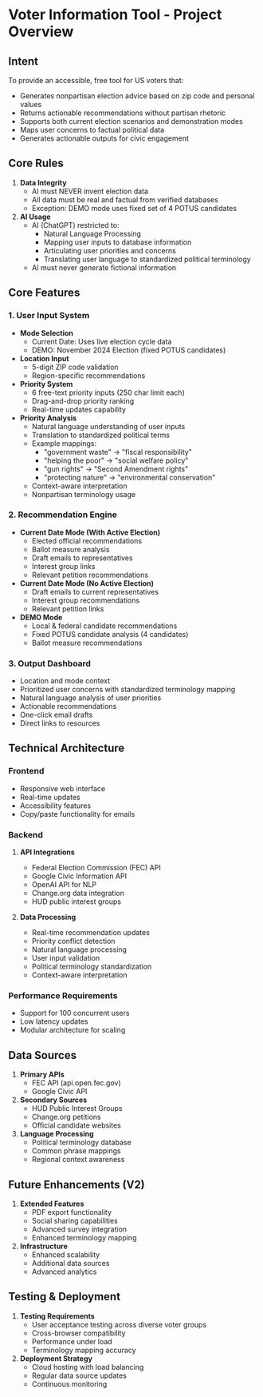 
# Voter Information Tool - Project Overview

## Intent
To provide an accessible, free tool for US voters that:
- Generates nonpartisan election advice based on zip code and personal values
- Returns actionable recommendations without partisan rhetoric
- Supports both current election scenarios and demonstration modes
- Maps user concerns to factual political data
- Generates actionable outputs for civic engagement

## Core Rules
1. **Data Integrity**
   - AI must NEVER invent election data
   - All data must be real and factual from verified databases
   - Exception: DEMO mode uses fixed set of 4 POTUS candidates
2. **AI Usage**
   - AI (ChatGPT) restricted to:
     - Natural Language Processing
     - Mapping user inputs to database information
     - Articulating user priorities and concerns
     - Translating user language to standardized political terminology
   - AI must never generate fictional information

## Core Features

### 1. User Input System
- **Mode Selection**
  - Current Date: Uses live election cycle data
  - DEMO: November 2024 Election (fixed POTUS candidates)
- **Location Input**
  - 5-digit ZIP code validation
  - Region-specific recommendations
- **Priority System**
  - 6 free-text priority inputs (250 char limit each)
  - Drag-and-drop priority ranking
  - Real-time updates capability
- **Priority Analysis**
  - Natural language understanding of user inputs
  - Translation to standardized political terms
  - Example mappings:
    - "government waste" → "fiscal responsibility"
    - "helping the poor" → "social welfare policy"
    - "gun rights" → "Second Amendment rights"
    - "protecting nature" → "environmental conservation"
  - Context-aware interpretation
  - Nonpartisan terminology usage

### 2. Recommendation Engine
- **Current Date Mode (With Active Election)**
  - Elected official recommendations
  - Ballot measure analysis
  - Draft emails to representatives
  - Interest group links
  - Relevant petition recommendations
- **Current Date Mode (No Active Election)**
  - Draft emails to current representatives
  - Interest group recommendations
  - Relevant petition links
- **DEMO Mode**
  - Local & federal candidate recommendations
  - Fixed POTUS candidate analysis (4 candidates)
  - Ballot measure recommendations

### 3. Output Dashboard
- Location and mode context
- Prioritized user concerns with standardized terminology mapping
- Natural language analysis of user priorities
- Actionable recommendations
- One-click email drafts
- Direct links to resources

## Technical Architecture

### Frontend
- Responsive web interface
- Real-time updates
- Accessibility features
- Copy/paste functionality for emails

### Backend
1. **API Integrations**
   - Federal Election Commission (FEC) API
   - Google Civic Information API
   - OpenAI API for NLP
   - Change.org data integration
   - HUD public interest groups

2. **Data Processing**
   - Real-time recommendation updates
   - Priority conflict detection
   - Natural language processing
   - User input validation
   - Political terminology standardization
   - Context-aware interpretation

### Performance Requirements
- Support for 100 concurrent users
- Low latency updates
- Modular architecture for scaling

## Data Sources
1. **Primary APIs**
   - FEC API (api.open.fec.gov)
   - Google Civic API
2. **Secondary Sources**
   - HUD Public Interest Groups
   - Change.org petitions
   - Official candidate websites
3. **Language Processing**
   - Political terminology database
   - Common phrase mappings
   - Regional context awareness

## Future Enhancements (V2)
1. **Extended Features**
   - PDF export functionality
   - Social sharing capabilities
   - Advanced survey integration
   - Enhanced terminology mapping
2. **Infrastructure**
   - Enhanced scalability
   - Additional data sources
   - Advanced analytics

## Testing & Deployment
1. **Testing Requirements**
   - User acceptance testing across diverse voter groups
   - Cross-browser compatibility
   - Performance under load
   - Terminology mapping accuracy
2. **Deployment Strategy**
   - Cloud hosting with load balancing
   - Regular data source updates
   - Continuous monitoring

